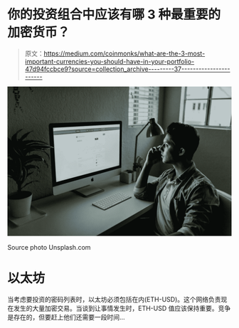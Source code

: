 # 你的投资组合中应该有哪 3 种最重要的加密货币？

> 原文：<https://medium.com/coinmonks/what-are-the-3-most-important-currencies-you-should-have-in-your-portfolio-47d94fccbce9?source=collection_archive---------37----------------------->

![](img/8f94b48d22c3f518a69865edc5c1b25f.png)

Source photo Unsplash.com

# 以太坊

当考虑要投资的密码列表时，以太坊必须包括在内(ETH-USD)。这个网络负责现在发生的大量加密交易。当谈到让事情发生时，ETH-USD 值应该保持重要。竞争是存在的，但要赶上他们还需要一段时间…